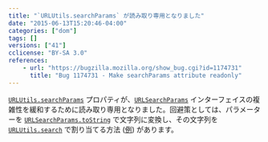 ```yaml
---
title: "`URLUtils.searchParams` が読み取り専用となりました"
date: "2015-06-13T15:20:46-04:00"
categories: ["dom"]
tags: []
versions: ["41"]
cclicense: "BY-SA 3.0"
references:
    - url: "https://bugzilla.mozilla.org/show_bug.cgi?id=1174731"
      title: "Bug 1174731 - Make searchParams attribute readonly"
---
```

[`URLUtils.searchParams`](https://developer.mozilla.org/ja/docs/Web/API/URLUtils/searchParams) プロパティが、[`URLSearchParams`](https://developer.mozilla.org/ja/docs/Web/API/URLSearchParams) インターフェイスの複雑性を緩和するために読み取り専用となりました。回避策としては、パラメーターを [`URLSearchParams.toString`](https://developer.mozilla.org/ja/docs/Web/API/URLSearchParams/toString) で文字列に変換し、その文字列を [`URLUtils.search`](https://developer.mozilla.org/ja/docs/Web/API/URLUtils/search) で割り当てる方法 ([例](https://github.com/bzdeck/bzdeck/commit/c0841f7f0bfe17fac71b606be6b3777049aea6dc)) があります。
